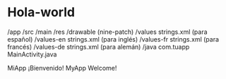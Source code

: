 # Hola-world
/app
    /src
        /main
            /res
                /drawable (nine-patch)
                /values
                    strings.xml (para español)
                /values-en
                    strings.xml (para inglés)
                /values-fr
                    strings.xml (para francés)
                /values-de
                    strings.xml (para alemán)
            /java
                com.tuapp
                    MainActivity.java
<!-- res/values/strings.xml -->
<resources>
    <string name="app_name">MiApp</string>
    <string name="welcome_message">¡Bienvenido!</string>
    <!-- Otras cadenas en español -->
</resources>
<!-- res/values-en/strings.xml -->
<resources>
    <string name="app_name">MyApp</string>
    <string name="welcome_message">Welcome!</string>
    <!-- Otras cadenas en inglés -->
</resources>
